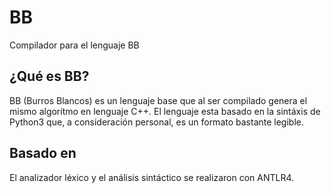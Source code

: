 # BB
Compilador para el lenguaje BB

## ¿Qué es BB?
BB (Burros Blancos) es un lenguaje base que al ser compilado genera el mismo algorítmo en lenguaje C++.
El lenguaje esta basado en la sintáxis de Python3 que, a consideración personal, es un formato bastante legible.
## Basado en
El analizador léxico y el análisis sintáctico se realizaron con ANTLR4.  